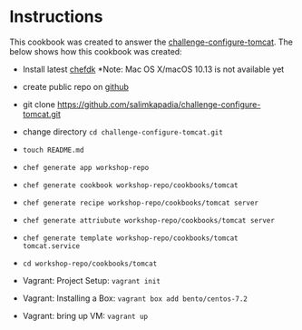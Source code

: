 # Instructions
This cookbook was created to answer the [challenge-configure-tomcat](https://learn.chef.io/modules/challenge-configure-tomcat#/). The below shows how this cookbook was created:
- Install latest [chefdk](https://downloads.chef.io/chefdk) *Note: Mac OS X/macOS 10.13 is not available yet
- create public repo on [github](https://github.com/salimkapadia/challenge-configure-tomcat.git)
- git clone https://github.com/salimkapadia/challenge-configure-tomcat.git
- change directory `cd challenge-configure-tomcat.git`
- `touch README.md`
- `chef generate app workshop-repo`
- `chef generate cookbook workshop-repo/cookbooks/tomcat`
- `chef generate recipe workshop-repo/cookbooks/tomcat server`
- `chef generate attriubute workshop-repo/cookbooks/tomcat server`
- `chef generate template workshop-repo/cookbooks/tomcat tomcat.service`
- `cd workshop-repo/cookbooks/tomcat`

- Vagrant: Project Setup: `vagrant init`
- Vagrant: Installing a Box: `vagrant box add bento/centos-7.2`
- Vagrant: bring up VM: `vagrant up`

